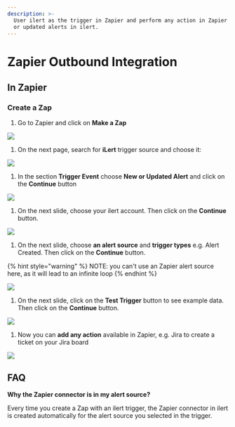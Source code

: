 ```yaml
---
description: >-
  User ilert as the trigger in Zapier and perform any action in Zapier for new
  or updated alerts in ilert.
---
```


# Zapier Outbound Integration

## In Zapier <a href="#in-ilert" id="in-ilert"></a>

### Create a Zap <a href="#create-action-sequences" id="create-action-sequences"></a>

1. Go to Zapier and click on **Make a Zap**

![](../../.gitbook/assets/Screenshot\_29\_10\_20\_\_16\_22.png)

1. On the next page, search for **iLert** trigger source and choose it:

![](../../.gitbook/assets/Edit\_a\_Step\_\_\_Zapier.png)

1. In the section **Trigger Event** choose **New or Updated Alert** and click on the **Continue** button

![](<../../.gitbook/assets/Edit\_a\_Step\_\_\_Zapier (1).png>)

1. On the next slide, choose your ilert account. Then click on the **Continue** button.

![](<../../.gitbook/assets/Edit\_a\_Step\_\_\_Zapier (2).png>)

1. On the next slide, choose **an alert source** and **trigger types** e.g. Alert Created. Then click on the **Continue** button.

{% hint style="warning" %}
NOTE: you can't use an Zapier alert source here, as it will lead to an infinite loop
{% endhint %}

![](<../../.gitbook/assets/Edit\_a\_Step\_\_\_Zapier (3).png>)

1. On the next slide, click on the **Test Trigger** button to see example data. Then click on the **Continue** button.

![](<../../.gitbook/assets/Edit\_a\_Step\_\_\_Zapier (4).png>)

1. Now you can **add any action** available in Zapier, e.g. Jira to create a ticket on your Jira board

![](../../.gitbook/assets/Edit\_Step\_\_\_Zapier.png)

## FAQ <a href="#faq" id="faq"></a>

**Why the Zapier connector is in my alert source?**

Every time you create a Zap with an ilert trigger, the Zapier connector in ilert is created automatically for the alert source you selected in the trigger.
